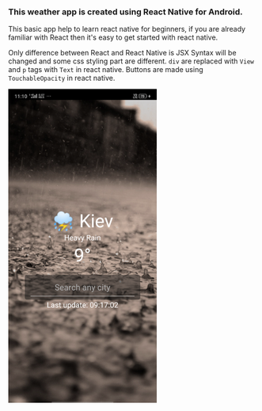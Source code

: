 ### This weather app is created using React Native for Android.

This basic app help to learn react native for beginners, if you are already familiar with React 
then it's easy to get started with react native.

Only difference between React and React Native is JSX Syntax will be changed and some css styling part are
different. `div` are replaced with `View` and `p` tags with `Text` in react native.
Buttons are made using `TouchableOpacity` in react native.

<img src="./assets/app-screenshot.png" alt="app-screen" width="300" />